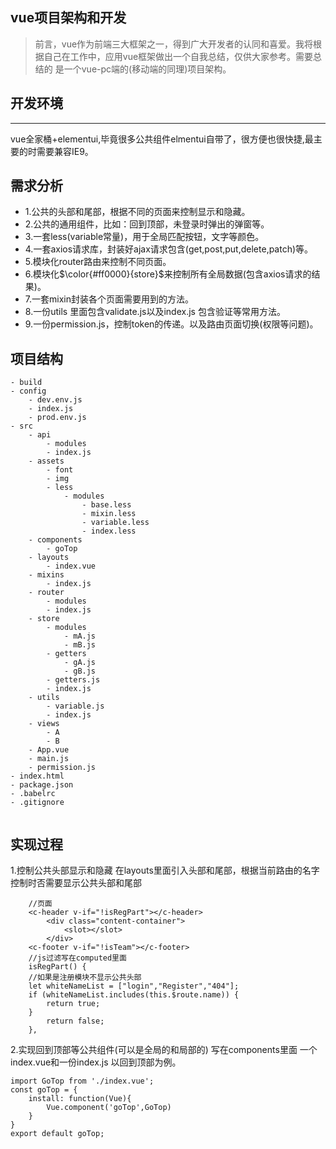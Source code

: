 ## vue项目架构和开发
> 前言，vue作为前端三大框架之一，得到广大开发者的认同和喜爱。我将根据自己在工作中，应用vue框架做出一个自我总结，仅供大家参考。需要总结的
  是一个vue-pc端的(移动端的同理)项目架构。


## 开发环境
---
vue全家桶+elementui,毕竟很多公共组件elmentui自带了，很方便也很快捷,最主要的时需要兼容IE9。

## 需求分析

* 1.公共的头部和尾部，根据不同的页面来控制显示和隐藏。
* 2.公共的通用组件，比如：回到顶部，未登录时弹出的弹窗等。
* 3.一套less(variable常量)，用于全局匹配按钮，文字等颜色。
* 4.一套axios请求库，封装好ajax请求包含(get,post,put,delete,patch)等。
* 5.模块化router路由来控制不同页面。
* 6.模块化$\color{#ff0000}{store}$来控制所有全局数据(包含axios请求的结果)。
* 7.一套mixin封装各个页面需要用到的方法。
* 8.一份utils 里面包含validate.js以及index.js 包含验证等常用方法。
* 9.一份permission.js，控制token的传递。以及路由页面切换(权限等问题)。

## 项目结构

~~~
- build
- config
    - dev.env.js
    - index.js
    - prod.env.js
- src
    - api
        - modules
        - index.js
    - assets
        - font
        - img
        - less
            - modules
                - base.less
                - mixin.less
                - variable.less
                - index.less
    - components
        - goTop
    - layouts
        - index.vue
    - mixins
        - index.js
    - router
        - modules
        - index.js
    - store
        - modules
            - mA.js
            - mB.js
        - getters
            - gA.js
            - gB.js
        - getters.js
        - index.js
    - utils
        - variable.js
        - index.js
    - views
        - A
        - B
    - App.vue
    - main.js
    - permission.js
- index.html
- package.json
- .babelrc
- .gitignore


~~~


## 实现过程
1.控制公共头部显示和隐藏
在layouts里面引入头部和尾部，根据当前路由的名字控制时否需要显示公共头部和尾部

~~~
    //页面
    <c-header v-if="!isRegPart"></c-header>
        <div class="content-container">
            <slot></slot>
        </div>
    <c-footer v-if="!isTeam"></c-footer>
    //js过滤写在computed里面
    isRegPart() {
    //如果是注册模块不显示公共头部
    let whiteNameList = ["login","Register","404"];
    if (whiteNameList.includes(this.$route.name)) {
        return true;
    }
        return false;
    },

~~~

2.实现回到顶部等公共组件(可以是全局的和局部的)
写在components里面 一个index.vue和一份index.js 以回到顶部为例。
~~~
import GoTop from './index.vue';
const goTop = {
    install: function(Vue){
        Vue.component('goTop',GoTop)
    }
}
export default goTop;

~~~

